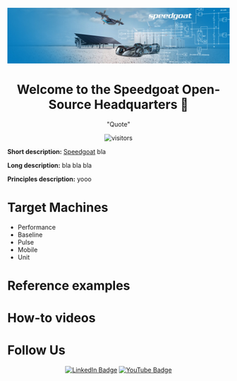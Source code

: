 <div align="center">

![Speedgoat Logo](SG-cover.jpg)

# Welcome to the Speedgoat Open-Source Headquarters 👋

"Quote"

![visitors](https://visitor-badge.laobi.icu/badge?page_id=asemedyarov.visitor-badge)

</div>

<strong>Short description:</strong> [Speedgoat](https://www.speedgoat.com) bla

<strong>Long description:</strong> bla bla bla

<strong>Principles description:</strong> yooo

# Target Machines

- Performance
- Baseline
- Pulse
- Mobile
- Unit

# Reference examples

# How-to videos

# Follow Us

<div align="center">

[![LinkedIn Badge](https://camo.githubusercontent.com/845676b3fe4e123995055ec3fb1da6403c3126f65c1aa5dee0c27ea67bf41c0b/68747470733a2f2f696d672e736869656c64732e696f2f62616467652f4c696e6b6564496e2d626c75653f7374796c653d666c6174266c6f676f3d6c696e6b6564696e266c6162656c436f6c6f723d626c7565)](https://www.linkedin.com/company/speedgoat/) [![YouTube Badge](https://camo.githubusercontent.com/7862c30d615b0efd7b5ab5578dc6eb297726dbf22d11a732a473d2abeb8b938e/68747470733a2f2f696d672e736869656c64732e696f2f62616467652f596f75547562652d4646303030303f7374796c653d666c6174266c6f676f3d796f7574756265266c6f676f436f6c6f723d7768697465)](https://www.youtube.com/@SpeedgoatRT)

</div>
